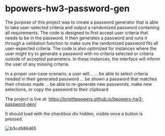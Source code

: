 # bpowers-hw3-password-gen

The purpose of this project was to create a password generator that is able to take user-selected criteria and output a randomized password containing all requirements. The code is designed to first accept user criteria that needs to be in the password. It then generates a password and runs it through a validation function to make sure the randomized password fits all user-expected criteria. The code is also optimized for instances where the user might try to generate a password with no criteria selected or criteria outside of accepted parameters. In these instances, the interface will inform the user of any missing criteria. 

In a proper use-case scenario, a user will...
... be able to select criteria needed in their generated password
... be shown a password that matches their choices made
... be able to re-generate new passwords, make new selections, or copy the password to their clipboard

The project is live at: https://brigittepowers.github.io/bpowers-hw3-password-gen/

It should load with the checkbox div hidden, visible once a button is pressed. 

![b3cd586d65](https://user-images.githubusercontent.com/86506686/129458323-5a241b33-5a74-4b24-bab8-8c9832aa385c.png)
